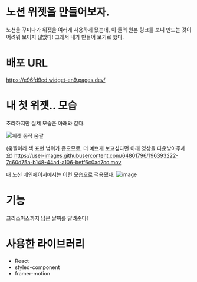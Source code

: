 # 노션 위젯을 만들어보자.

노션을 꾸미다가 위젯을 여러개 사용하게 됐는데, 이 들의 원본 링크를 보니 만드는 것이 어려워 보이지 않았다!
그래서 내가 만들어 보기로 했다. 

# 배포 URL
https://e96fd9cd.widget-en9.pages.dev/

# 내 첫 위젯.. 모습
초라하지만 실제 모습은 아래와 같다. 

![위젯 동작 움짤](https://user-images.githubusercontent.com/64801796/196394019-c7f8e0ea-a8d2-4ac0-b1c2-f2e6f37c858e.gif)

(움짤이라 색 표현 범위가 좁으므로, 더 예쁘게 보고싶다면 아래 영상을 다운받아주세요)
https://user-images.githubusercontent.com/64801796/196393222-7c60d75a-b148-44ad-a106-beff6c0ad7cc.mov

내 노션 메인페이지에서는 이런 모습으로 적용됐다.
![image](https://user-images.githubusercontent.com/64801796/196391902-2fd35a16-a90e-4823-9600-5c99f1477a55.png)

# 기능
크리스마스까지 남은 날짜를 알려준다!

# 사용한 라이브러리

- React
- styled-component
- framer-motion
